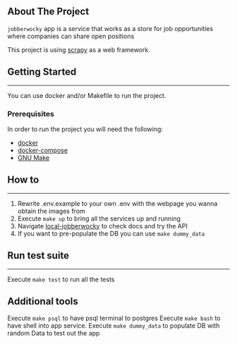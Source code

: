 <!-- ABOUT THE PROJECT -->
## About The Project
`jobberwocky` app is a service that works as a store for job opportunities where
companies can share open positions

This project is using [scrapy](https://fastapi.tiangolo.com/) as a web framework.

<!-- GETTING STARTED -->
## Getting Started
***
You can use docker and/or Makefile to run the project.
### Prerequisites
In order to run the project you will need the following:
* [docker](https://docs.docker.com/engine/install/)
* [docker-compose](https://docs.docker.com/compose/)
* [GNU Make](https://www.gnu.org/software/make/)

## How to
***
1. Rewrite .env.example to your own .env with the webpage you wanna obtain the
images from
2. Execute ```make up``` to bring all the services up and running
3. Navigate [local-jobberwocky](http://localhost:8000/docs#/jobs) to check docs
and try the API
4. If you want to pre-populate the DB you can use ```make dummy_data```

## Run test suite
***
Execute ```make test``` to run all the tests

## Additional tools
Execute ```make psql``` to have psql terminal to postgres
Execute ```make bash``` to have shell into app service.
Execute ```make dummy_data``` to populate DB with random Data to test out the app